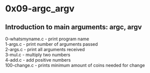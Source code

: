 # 0x09-argc_argv

## Introduction to main arguments: argc, argv  

0-whatsmyname.c - print program name  
1-args.c - print number of arguments passed  
2-args.c - print all arguments received  
3-mul.c - multiply two numbers  
4-add.c - add positive numbers  
100-change.c - prints minimum amount of coins needed for change
